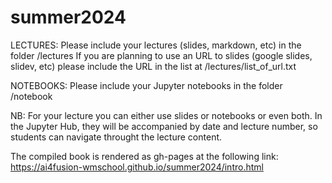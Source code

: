# summer2024


LECTURES: 
Please include your lectures (slides, markdown, etc) in the folder /lectures
If you are planning to use an URL to slides (google slides, slidev, etc) please include the URL in the list at /lectures/list_of_url.txt


NOTEBOOKS:
Please include your Jupyter notebooks in the folder /notebook 

NB:
For your lecture you can either use slides or notebooks or even both. 
In the Jupyter Hub, they will be accompanied by date and lecture number, so students can navigate throught the lecture content. 

The compiled book is rendered as gh-pages at the following link: 
https://ai4fusion-wmschool.github.io/summer2024/intro.html 
